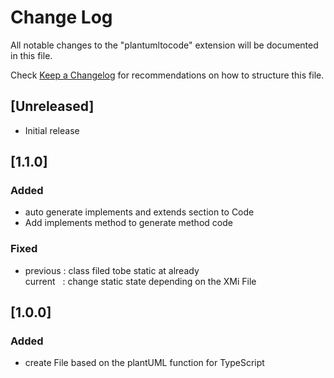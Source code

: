# Change Log

All notable changes to the "plantumltocode" extension will be documented in this file.

Check [Keep a Changelog](http://keepachangelog.com/) for recommendations on how to structure this file.

## [Unreleased]

- Initial release
## [1.1.0]
### Added
- auto generate implements and extends section to Code
- Add implements method to generate method code
### Fixed
- previous : class filed tobe static at already<br/>
  current&nbsp;&nbsp;&nbsp;: change static state depending on the XMi File 
## [1.0.0]
### Added
- create File based on the plantUML function for TypeScript